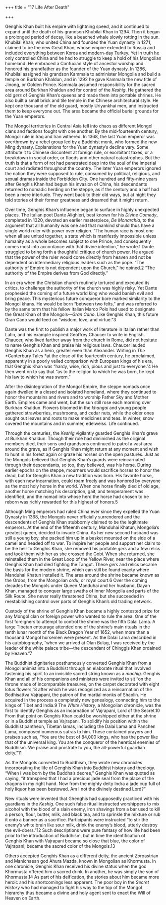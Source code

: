+++
title = "17 Life After Death"

+++





Genghis Khan built his empire with lightning speed, and it continued to expand until the death of his grandson Khubilai Khan in 1294. Then it began a prolonged period of decay, like a beached whale slowly rotting in the sun. Khubilai Khan, who united China and founded the Yuan dynasty in 1271, claimed to be the new Great Khan, whose empire extended to Russia and included everything between Korea and modern-day Turkey. Yet in truth he only controlled China and he had to struggle to keep a hold of his Mongolian homeland. He embraced a Confucian style of ancestor worship and honored his grandfather as the founder of the Yuan dynasty. In 1286, Khubilai assigned his grandson Kammala to administer Mongolia and build a temple on Burkhan Khaldun, and in 1292 he gave Kammala the new title of Jinong, or Golden Prince. Kammala assumed responsibility for the sacred area around Burkhan Khaldun and for control of the *Keshig*. He gathered the old *gers* of Genghis Khan’s queens and made them into portable shrines. He also built a small brick and tile temple in the Chinese architectural style. He kept one thousand of the old guard, mostly Uriyankhai men, and instructed them to keep everyone out. The area became the official burial grounds for the Yuan emperors.

The Mongol territories in Central Asia fell into chaos as different Mongol clans and factions fought with one another. By the mid-fourteenth century, Mongol rule in Iraq and Iran withered. In 1368, the last Yuan emperor was overthrown by a rebel group led by a Buddhist monk, who formed the new Ming dynasty. Explanations for the Yuan dynasty’s decline vary. Some attribute it to Chinese discontent at foreign rule, or exorbitant taxes, or a breakdown in social order, or floods and other natural catastrophes. But the truth is that a form of rot had penetrated deep into the soul of the imperial court and radiated throughout the country. The later Yuan emperors ignored the nation they were supposed to rule, consumed by political, religious, and sexual dramas inside the Forbidden City. One hundred and fifty-nine years after Genghis Khan had begun his invasion of China, his descendants returned to nomadic herding on the steppe, as if the century and a half had been a mere interlude. They went back to their old ways, but at night they told stories of their former greatness and dreamed that it might return.

Over time, Genghis Khan’s influence began to surface in highly unexpected places. The Italian poet Dante Alighieri, best known for his *Divine Comedy*, completed in 1320, devoted an earlier masterpiece, *De Monarchia,* to the argument that all humanity was one and that mankind should thus have a single world ruler with power over religion. “The human race is most one when all are united together, a state which is manifestly impossible unless humanity as a whole becomes subject to one Prince, and consequently comes most into accordance with that divine intention,” he wrote.1 Dante struggled to bring forth a thoughtful critique of church power. He argued that the power of the ruler would come directly from heaven and not be dependent on intermediary religious leaders such as the pope. “The authority of Empire is not dependent upon the Church,” he opined.2 “The authority of the Empire derives from God directly.”

In an era when the Christian church routinely tortured and executed its critics, to challenge the authority of the church was highly risky. Yet Dante prophesied the coming of a future world king who would banish evil and bring peace. This mysterious future conqueror bore marked similarity to the Mongol khans. He would be born “between two felts,” and was referred to by the same term that his fellow Italian Marco Polo had used to designate the Great Khan of the Mongols—*Gran Cano*. Like Genghis Khan, this future Gran Cano would feed on “wisdom, love, and virtue.”3

Dante was the first to publish a major work of literature in Italian rather than Latin, and his example inspired Geoffrey Chaucer to write in English. Chaucer, who lived farther away from the church in Rome, did not hesitate to name Genghis Khan and praise his religious laws. Chaucer lauded Genghis Khan as a hero, greater even than Alexander. Writing in *The* *Canterbury Tales *at the close of the fourteenth century, he proclaimed, apparently in a poorly veiled comparison with European kings of his era, that Genghis Khan was “hardy, wise, rich, pious and just to everyone.”4 He then went on to say that “as to the religion to which he was born, he kept his law to which he was sworn.”



After the disintegration of the Mongol Empire, the steppe nomads once again dwelled in a closed and isolated homeland, where they continued to honor the mountains and rivers and to worship Father Sky and Mother Earth. Empires came and went, but the sun still rose each morning over Burkhan Khaldun. Flowers bloomed in the *khangai* and young people gathered strawberries, mushrooms, and cedar nuts, while the older ones sought out leaves and roots to make medicines and teas. In winter, snow covered the mountains and in summer, edelweiss. Life continued.

Through the centuries, the *Keshig* vigilantly guarded Genghis Khan’s grave at Burkhan Khaldun. Though their role had diminished as the original members died, their sons and grandsons continued to patrol a vast area around the grave, as if Genghis Khan might return at any moment and wish to hunt in his forest again or graze his horses on the open pastures. Just as the Mongols believed that Genghis Khan’s guards were reincarnated through their descendants, so too, they believed, was his horse. During earlier epochs on the steppe, mourners would sacrifice horses to honor the dead, but for Genghis Khan a new tradition was born. His favorite horse, with each new incarnation, could roam freely and was honored by everyone as the most holy horse in the world. When one horse finally died of old age, another horse matching his description, gait, and temperament was identified, and the nomad into whose herd the horse had chosen to be reborn was richly rewarded for this highest of honors.5

Although Ming emperors had ruled China ever since they expelled the Yuan Dynasty in 1368, the Mongols never officially surrendered and the descendents of Genghis Khan stubbornly claimed to be the legitimate emperors. At the end of the fifteenth century, Manduhai Khatun, Mongolia’s greatest queen, decided to invade China. As her new second husband was still a young boy, she packed him up in a basket mounted on the side of a camel and headed off to war. To inspire her people and support her claim to be the heir to Genghis Khan, she removed his portable *gers* and a few relics and took them with her as she crossed the Gobi. When she returned, she reinstalled them in the Great Loop of the Yellow River, near the place where Genghis Khan had died fighting the Tangut. These *gers* and relics became the basis for the modern shrine, which can still be found exacty where Manduhai Khatun installed it. The area around the shrine became known as the Ordos, from the Mongolian *ordu*, or royal court.6 Over the coming decades the Mongols under Queen Manduhai and her husband, Dayan Khan, managed to conquer large swaths of Inner Mongolia and parts of the Silk Route. She never really threatened China, but she succeeded in reestablishing control over parts of Genghis Khan’s old trading network.

Custody of the shrine of Genghis Khan became a highly contested prize for any Mongol clan or foreign power who wanted to rule the area. One of the first foreigners to attempt to control the shrine was the fifth Dalai Lama. A large Tibetan entourage attended one of the shrine’s main rituals in the tenth lunar month of the Black Dragon Year of 1652, when more than a thousand Mongol horsemen were present. As the Dalai Lama described in his autobiography, “when we arrived at Olan Bulag, I was received by the leader of the white palace tribe—the descendant of Chinggis Khan ordained by Heaven.”7

The Buddhist dignitaries posthumously converted Genghis Khan from a Mongol animist into a Buddhist through an elaborate ritual that involved fastening his spirit to an invisible sacred string known as a *machig*. Genghis Khan and all of his companions and ministers were invited to sit “on the throne made of incomparable treasures, on the carpet decorated with eight lotus flowers,”8 after which he was recognized as a reincarnation of the Bodhisattva Vajrapani, the patron of the martial monks of Shaolin. He acquired in the process a completely new genealogy, connecting him to the kings of Tibet and India.9 The *White History*, a Mongolian chronicle, was the first to identify Genghis as an incarnation of Vajrapani, Lord of the Secret.10 From that point on Genghis Khan could be worshipped either at the shrine or in a Buddhist temple as Vajrapani. To solidify his position within the Buddhist pantheon, Tibetan lamas, including the Dalai Lama and Panchen Lama, composed numerous sutras to him. These contained prayers and praises such as, “You are the best of 84,000 kings, who has the power like that of the universal king. You are the conqueror of the heretical enemies of Buddhism. We praise and prostrate to you, the all-powerful guardian deity.”11

As the Mongols converted to Buddhism, they wrote new chronicles incorporating the life of Genghis Khan into Buddhist history and theology. “When I was born by the Buddha’s decree,” Genghis Khan was quoted as saying, “it transpired that I had a precious jade seal from the place of the dragons in my right hand. Now from the mighty deity Indra a jade cup full of holy liquor has been bestowed. Am I not the divinely destined Lord?”

New rituals were invented that Ghenghis had supposedly practiced with his guardians in the *Keshig*. One such false ritual instructed worshippers to mix alcohol with the blood of a slain enemy, iron shavings from a bar used to kill a person, flour, butter, milk, and black tea, and to sprinkle the mixture or rub it onto a banner as a sacrifice. Participants were instructed “to stir the enemy’s white brain like sour milk, drink the enemy’s blood, utterly destroy the evil-doers.”12 Such descriptions were pure fantasy of how life had been prior to the introduction of Buddhism, but in time the identification of Genghis Khan with Vajrapani became so close that blue, the color of Vajrapani, became the sacred color of the Mongols.13

Others accepted Genghis Khan as a different deity, the ancient Zoroastrian and Manichaean god Ahura Mazda, known in Mongolian as Khormusta. In one chronicle, Genghis Khan received his divine status when the god Khormusta offered him a sacred drink. In another, he was simply the son of Khormusta.14 As part of his deification, the stories about him became more heroic and his shortcomings less apparent. The poor boy in the *Secret History* who had managed to fight his way to the top of the Mongol hierarchy thus became a divine and holy agent sent to enact the Will of Heaven on Earth.




